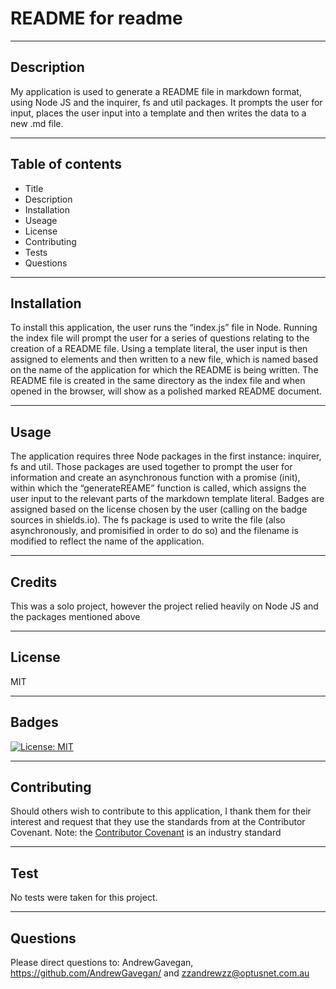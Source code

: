 
# README for readme
---
## Description

My application is used to generate a README file in markdown format, using Node JS and the inquirer, fs and util packages. It prompts the user for input, places the user input into a template and then writes the data to a new .md file.

---
## Table of contents
* Title
* Description
* Installation
* Useage
* License
* Contributing
* Tests
* Questions
---

## Installation

To install this application, the user runs the “index.js” file in Node. Running the index file will prompt the user for a series of questions relating to the creation of a README file. Using a template literal, the user input is then assigned to elements and then written to a new file, which is named based on the name of the application for which the README is being written. The README file is created in the same directory as the index file and when opened in the browser, will show as a polished marked README document.

---
## Usage 

The application requires three Node packages in the first instance: inquirer, fs and util. Those packages are used together to prompt the user for information and  create an asynchronous function with a promise (init), within which the “generateREAME” function is called, which assigns the user input to the relevant parts of the markdown template literal. Badges are assigned based on the license chosen by the user (calling on the badge sources in shields.io). The fs package is used to write the file (also asynchronously, and promisified in order to do so) and the filename is modified to reflect the name of the application. 

---
## Credits 

This was a solo project, however the project relied heavily on Node JS and the packages mentioned above

---
## License

MIT

---
## Badges 
    
[![License: MIT](https://img.shields.io/badge/License-MIT-yellow.svg)](https://opensource.org/licenses/MIT)

---

## Contributing 

Should others wish to contribute to this application, I thank them for their interest and request that they use the standards from at the Contributor Covenant.
Note: the [Contributor Covenant](https://www.contributor-covenant.org/) is an industry standard

---

## Test

No tests were taken for this project.

---

## Questions

Please direct questions to: AndrewGavegan, https://github.com/AndrewGavegan/ and zzandrewzz@optusnet.com.au
